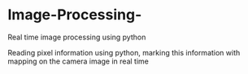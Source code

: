 # Image-Processing-
Real time image processing using python

Reading pixel information using python, marking this information with mapping on the camera image in real time
